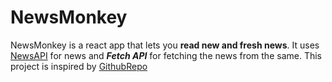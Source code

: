 # NewsMonkey
NewsMonkey is a react app that lets you **read new and fresh news**.
It uses [NewsAPI](https://newsapi.org/) for news and ***Fetch API*** for fetching the news from the same.
This project is inspired by [GithubRepo](https://github.com/CodeWithHarry/NewsMonkey-React)

